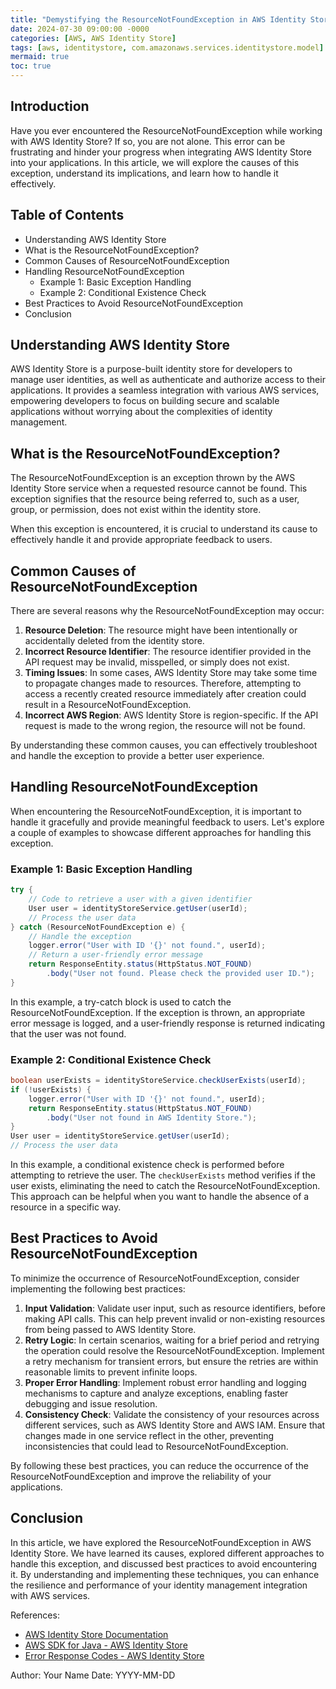 ```yaml
---
title: "Demystifying the ResourceNotFoundException in AWS Identity Store"
date: 2024-07-30 09:00:00 -0000
categories: [AWS, AWS Identity Store]
tags: [aws, identitystore, com.amazonaws.services.identitystore.model]
mermaid: true
toc: true
---
```



## Introduction

Have you ever encountered the ResourceNotFoundException while working with AWS Identity Store? If so, you are not alone. This error can be frustrating and hinder your progress when integrating AWS Identity Store into your applications. In this article, we will explore the causes of this exception, understand its implications, and learn how to handle it effectively.

## Table of Contents

- Understanding AWS Identity Store
- What is the ResourceNotFoundException?
- Common Causes of ResourceNotFoundException
- Handling ResourceNotFoundException
  - Example 1: Basic Exception Handling
  - Example 2: Conditional Existence Check
- Best Practices to Avoid ResourceNotFoundException
- Conclusion

## Understanding AWS Identity Store

AWS Identity Store is a purpose-built identity store for developers to manage user identities, as well as authenticate and authorize access to their applications. It provides a seamless integration with various AWS services, empowering developers to focus on building secure and scalable applications without worrying about the complexities of identity management.

## What is the ResourceNotFoundException?

The ResourceNotFoundException is an exception thrown by the AWS Identity Store service when a requested resource cannot be found. This exception signifies that the resource being referred to, such as a user, group, or permission, does not exist within the identity store.

When this exception is encountered, it is crucial to understand its cause to effectively handle it and provide appropriate feedback to users.

## Common Causes of ResourceNotFoundException

There are several reasons why the ResourceNotFoundException may occur:

1. **Resource Deletion**: The resource might have been intentionally or accidentally deleted from the identity store.
2. **Incorrect Resource Identifier**: The resource identifier provided in the API request may be invalid, misspelled, or simply does not exist.
3. **Timing Issues**: In some cases, AWS Identity Store may take some time to propagate changes made to resources. Therefore, attempting to access a recently created resource immediately after creation could result in a ResourceNotFoundException.
4. **Incorrect AWS Region**: AWS Identity Store is region-specific. If the API request is made to the wrong region, the resource will not be found.

By understanding these common causes, you can effectively troubleshoot and handle the exception to provide a better user experience.

## Handling ResourceNotFoundException

When encountering the ResourceNotFoundException, it is important to handle it gracefully and provide meaningful feedback to users. Let's explore a couple of examples to showcase different approaches for handling this exception.

### Example 1: Basic Exception Handling

```java
try {
    // Code to retrieve a user with a given identifier
    User user = identityStoreService.getUser(userId);
    // Process the user data
} catch (ResourceNotFoundException e) {
    // Handle the exception
    logger.error("User with ID '{}' not found.", userId);
    // Return a user-friendly error message
    return ResponseEntity.status(HttpStatus.NOT_FOUND)
        .body("User not found. Please check the provided user ID.");
}
```

In this example, a try-catch block is used to catch the ResourceNotFoundException. If the exception is thrown, an appropriate error message is logged, and a user-friendly response is returned indicating that the user was not found.

### Example 2: Conditional Existence Check

```java
boolean userExists = identityStoreService.checkUserExists(userId);
if (!userExists) {
    logger.error("User with ID '{}' not found.", userId);
    return ResponseEntity.status(HttpStatus.NOT_FOUND)
        .body("User not found in AWS Identity Store.");
}
User user = identityStoreService.getUser(userId);
// Process the user data
```

In this example, a conditional existence check is performed before attempting to retrieve the user. The `checkUserExists` method verifies if the user exists, eliminating the need to catch the ResourceNotFoundException. This approach can be helpful when you want to handle the absence of a resource in a specific way.

## Best Practices to Avoid ResourceNotFoundException

To minimize the occurrence of ResourceNotFoundException, consider implementing the following best practices:

1. **Input Validation**: Validate user input, such as resource identifiers, before making API calls. This can help prevent invalid or non-existing resources from being passed to AWS Identity Store.
2. **Retry Logic**: In certain scenarios, waiting for a brief period and retrying the operation could resolve the ResourceNotFoundException. Implement a retry mechanism for transient errors, but ensure the retries are within reasonable limits to prevent infinite loops.
3. **Proper Error Handling**: Implement robust error handling and logging mechanisms to capture and analyze exceptions, enabling faster debugging and issue resolution.
4. **Consistency Check**: Validate the consistency of your resources across different services, such as AWS Identity Store and AWS IAM. Ensure that changes made in one service reflect in the other, preventing inconsistencies that could lead to ResourceNotFoundException.

By following these best practices, you can reduce the occurrence of the ResourceNotFoundException and improve the reliability of your applications.

## Conclusion

In this article, we have explored the ResourceNotFoundException in AWS Identity Store. We have learned its causes, explored different approaches to handle this exception, and discussed best practices to avoid encountering it. By understanding and implementing these techniques, you can enhance the resilience and performance of your identity management integration with AWS services.

References:
- [AWS Identity Store Documentation](https://docs.aws.amazon.com/identitystore/latest/APIReference)
- [AWS SDK for Java - AWS Identity Store](https://docs.aws.amazon.com/sdk-for-java/latest/developer-guide/identity-store-service.html)
- [Error Response Codes - AWS Identity Store](https://docs.aws.amazon.com/identitystore/latest/APIReference/CommonErrors.html)

Author: Your Name
Date: YYYY-MM-DD
